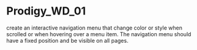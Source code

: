 # Prodigy_WD_01
create an interactive navigation menu that change color or style when scrolled or when hovering over a menu item. The navigation menu should have a fixed position and be visible on all pages.
